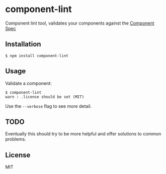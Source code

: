 component-lint
==========

Component lint tool, validates your components against the 
[Component Spec](https://github.com/component/component/wiki/Spec)

Installation
------------

    $ npm install component-lint
    
Usage
-----
Validate a component:

    $ component-lint 
    warn : .license should be set (MIT)

Use the `--verbose` flag to see more detail.

TODO
----
Eventually this should try to be more helpful and offer solutions
to common problems. 

License 
-------

MIT
